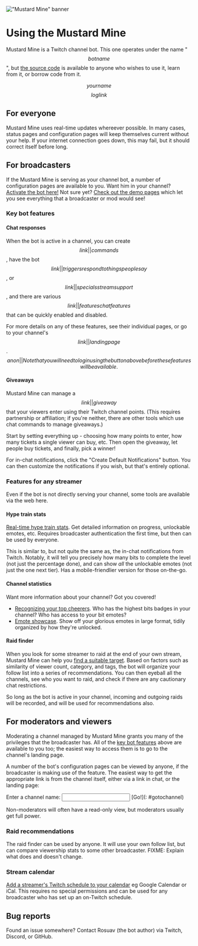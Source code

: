 !["Mustard Mine" banner](/static/MustardMineBanner.png)

# Using the Mustard Mine

Mustard Mine is a Twitch channel bot. This one operates under the name "$$botname$$",
but [the source code](https://github.com/rosuav/stillebot) is available to anyone
who wishes to use it, learn from it, or borrow code from it.

$$yourname$$ $$loglink$$

## For everyone

Mustard Mine uses real-time updates whereever possible. In many cases, status pages and
configuration pages will keep themselves current without your help. If your internet
connection goes down, this may fail, but it should correct itself before long.

## For broadcasters

If the Mustard Mine is serving as your channel bot, a number of configuration pages
are available to you. Want him in your channel? [Activate the bot here!](/activate)
Not sure yet? [Check out the demo pages](/channels/demo/) which let you see everything
that a broadcaster or mod would see!

### Key bot features

#### Chat responses

When the bot is active in a channel, you can create $$link||commands$$, have the bot
$$link||triggers respond to things people say$$, or $$link||specials stream support$$,
and there are various $$link||features chat features$$ that can be quickly enabled
and disabled.

For more details on any of these features, see their individual pages, or go to your
channel's $$link|| landing page$$. $$anon||Note that you will need to log in using the
button above before these features will be available.$$

#### Giveaways

Mustard Mine can manage a $$link||giveaway$$ that your viewers enter using their Twitch
channel points. (This requires partnership or affiliation; if you're neither, there are
other tools which use chat commands to manage giveaways.)

Start by setting everything up - choosing how many points to enter, how many tickets a
single viewer can buy, etc. Then open the giveaway, let people buy tickets, and finally,
pick a winner!

For in-chat notifications, click the "Create Default Notifications" button.
You can then customize the notifications if you wish, but that's entirely optional.

### Features for any streamer

Even if the bot is not directly serving your channel, some tools are available via
the web here.

#### Hype train stats

[Real-time hype train stats](/hypetrain?for=$$chan$$). Get detailed information
on progress, unlockable emotes, etc. Requires broadcaster authentication the first
time, but then can be used by everyone.

This is similar to, but not quite the same as, the in-chat notifications from Twitch.
Notably, it will tell you precisely how many bits to complete the level (not just the
percentage done), and can show *all* the unlockable emotes (not just the one next
tier). Has a mobile-friendlier version for those on-the-go.

#### Channel statistics

Want more information about your channel? Got you covered!

* [Recognizing your top cheerers](/bitsbadges). Who has the highest bits badges in
  your channel? Who has access to your bit emotes?
* [Emote showcase](/emotes?broadcaster=$$chan$$). Show off your glorious emotes in
  large format, tidily organized by how they're unlocked.

#### Raid finder

When you look for some streamer to raid at the end of your own stream, Mustard Mine can
help you [find a suitable target](/raidfinder). Based on factors such as similarity of
viewer count, category, and tags, the bot will organize your follow list into a series
of recommendations. You can then eyeball all the channels, see who you want to raid,
and check if there are any cautionary chat restrictions.

So long as the bot is active in your channel, incoming and outgoing raids will be
recorded, and will be used for recommendations also.

## For moderators and viewers

Moderating a channel managed by Mustard Mine grants you many of the privileges that the
broadcaster has. All of the [key bot features](#key-bot-features) above are available
to you too; the easiest way to access them is to go to the channel's landing page.

A number of the bot's configuration pages can be viewed by anyone, if the broadcaster
is making use of the feature. The easiest way to get the appropriate link is from the
channel itself, either via a link in chat, or the landing page:

Enter a channel name: <input id=for size=20> [Go!](: #gotochannel)

<script>
document.getElementById("gotochannel").onclick = e => window.location.href = "/channels/" + document.getElementById("for").value;
</script>

Non-moderators will often have a read-only view, but moderators usually get full power.

### Raid recommendations

The raid finder can be used by anyone. It will use your own follow list, but can compare
viewership stats to some other broadcaster. FIXME: Explain what does and doesn't change.

### Stream calendar

[Add a streamer's Twitch schedule to your calendar](/calendar) eg Google Calendar or iCal.
This requires no special permissions and can be used for any broadcaster who has set up
an on-Twitch schedule.

## Bug reports

Found an issue somewhere? Contact Rosuav (the bot author) via Twitch, Discord, or GitHub.
